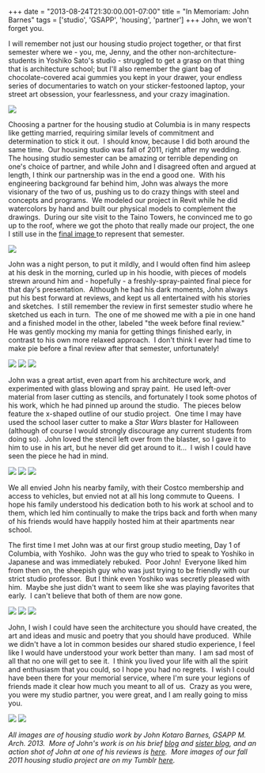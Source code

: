 +++
date = "2013-08-24T21:30:00.001-07:00"
title = "In Memoriam: John Barnes"
tags = ['studio', 'GSAPP', 'housing', 'partner']
+++
John, we won't forget you.

I will remember not just our housing studio project together, or that first semester where we - you, me, Jenny, and the other non-architecture-students in Yoshiko Sato's studio - struggled to get a grasp on that thing that is architecture school; but I'll also remember the giant bag of chocolate-covered acai gummies you kept in your drawer, your endless series of documentaries to watch on your sticker-festooned laptop, your street art obsession, your fearlessness, and your crazy imagination.

<img src="http://1.bp.blogspot.com/-i77JPBt4Ns8/UhW5mqqAzpI/AAAAAAAACko/761VI1BGph0/s1600/P1040158.JPG"/>

Choosing a partner for the housing studio at Columbia is in many respects like getting married, requiring similar levels of commitment and determination to stick it out.  I should know, because I did both around the same time.  Our housing studio was fall of 2011, right after my wedding.  The housing studio semester can be amazing or terrible depending on one's choice of partner, and while John and I disagreed often and argued at length, I think our partnership was in the end a good one.  With his engineering background far behind him, John was always the more visionary of the two of us, pushing us to do crazy things with steel and concepts and programs.  We modeled our project in Revit while he did watercolors by hand and built our physical models to complement the drawings.  During our site visit to the Taino Towers, he convinced me to go up to the roof, where we got the photo that really made our project, the one I still use in the [final image ](http://notbuiltinaday.tumblr.com/post/19383563858/final-renderings-from-fall-2011-housing-studio)to represent that semester.

<img src="http://4.bp.blogspot.com/-ESPfqTF_ZTE/UhW4V6yemBI/AAAAAAAACkg/GiHOqmdgZ6w/s1600/urbanstudy1.jpg"/>

John was a night person, to put it mildly, and I would often find him asleep at his desk in the morning, curled up in his hoodie, with pieces of models strewn around him and - hopefully - a freshly-spray-painted final piece for that day's presentation.  Although he had his dark moments, John always put his best forward at reviews, and kept us all entertained with his stories and sketches.  I still remember the review in first semester studio where he sketched us each in turn.  The one of me showed me with a pie in one hand and a finished model in the other, labeled "the week before final review."  He was gently mocking my mania for getting things finished early, in contrast to his own more relaxed approach.  I don't think I ever had time to make pie before a final review after that semester, unfortunately!

<img src="http://2.bp.blogspot.com/-4T4AtEYxlWo/UhW3wNPouyI/AAAAAAAACjA/6lYGFiL1eLw/s1600/IMG_4867.jpg"/>

<img src="http://2.bp.blogspot.com/-i93V5yrkY-I/UhW3uOvanAI/AAAAAAAACi4/AC2WRx7SE24/s1600/IMG_4889.jpg"/>

<img src="http://2.bp.blogspot.com/-LrHuGBEr1_o/UhW30CLZcVI/AAAAAAAACjQ/dD982lBt5q4/s1600/IMG_4916.jpg"/>

John was a great artist, even apart from his architecture work, and experimented with glass blowing and spray paint.  He used left-over material from laser cutting as stencils, and fortunately I took some photos of his work, which he had pinned up around the studio.  The pieces below feature the x-shaped outline of our studio project.  One time I may have used the school laser cutter to make a *Star Wars* blaster for Halloween (although of course I would strongly discourage any current students from doing so).  John loved the stencil left over from the blaster, so I gave it to him to use in his art, but he never did get around to it...  I wish I could have seen the piece he had in mind.

<img src="http://3.bp.blogspot.com/-bIXvzcQzeI8/UhW4RwFya1I/AAAAAAAACkQ/_iZUO63jj1I/s1600/IMG_4996.jpg"/>

<img src="http://3.bp.blogspot.com/-ogPpU8Xwaks/UhW4InpEvwI/AAAAAAAACkA/Z809eh4e_PY/s1600/IMG_4978.jpg"/>

<img src="http://2.bp.blogspot.com/-6n3KvwJ1_B8/UhW4OCJFIPI/AAAAAAAACkI/K-yJsKAGRbc/s1600/IMG_4995.jpg"/>

We all envied John his nearby family, with their Costco membership and access to vehicles, but envied not at all his long commute to Queens.  I hope his family understood his dedication both to his work at school and to them, which led him continually to make the trips back and forth when many of his friends would have happily hosted him at their apartments near school.

The first time I met John was at our first group studio meeting, Day 1 of Columbia, with Yoshiko.  John was the guy who tried to speak to Yoshiko in Japanese and was immediately rebuked.  Poor John!  Everyone liked him from then on, the sheepish guy who was just trying to be friendly with our strict studio professor.  But I think even Yoshiko was secretly pleased with him.  Maybe she just didn't want to seem like she was playing favorites that early.  I can't believe that both of them are now gone.

<img src="http://3.bp.blogspot.com/-luWGLXSpEaE/UhW3_W24dxI/AAAAAAAACjw/LLfyZKpZUjM/s1600/IMG_4955.jpg"/>

<img src="http://2.bp.blogspot.com/-NA0LuX-ritA/UhW4BhSTGkI/AAAAAAAACj4/siKm2wwW5RE/s1600/IMG_4965.jpg"/>

<img src="http://1.bp.blogspot.com/-LzRb8CYeI-I/UhW33Y5JRqI/AAAAAAAACjg/k8N_kLbkqqk/s1600/IMG_4943.jpg"/>

John, I wish I could have seen the architecture you should have created, the art and ideas and music and poetry that you should have produced.  While we didn't have a lot in common besides our shared studio experience, I feel like I would have understood your work better than many.  I am sad most of all that no one will get to see it.  I think you lived your life with all the spirit and enthusiasm that you could, so I hope you had no regrets.  I wish I could have been there for your memorial service, where I'm sure your legions of friends made it clear how much you meant to all of us.  Crazy as you were, you were my studio partner, you were great, and I am really going to miss you.

<img src="http://3.bp.blogspot.com/-eEsEezwzBfU/UhW388kh-GI/AAAAAAAACjo/dGm0Eosl9Q0/s1600/IMG_4949.jpg"/>

<img src="http://2.bp.blogspot.com/-REJUjzCWbpY/UhW33PU3vyI/AAAAAAAACjc/dRJRXVbl6m8/s1600/IMG_4944.jpg"/>

*All images are of housing studio work by John Kotaro Barnes, GSAPP M. Arch. 2013.*  *More of John's work is on his brief [blog](http://antemortem-koko.blogspot.com/) and [sister blog](http://themomentafteryoudie.blogspot.com/), and an action shot of John at one of his reviews is [here](http://archinect.com/blog/article/21453870/21-18-critics-10-projects-2-dyson-air-multipliers-115-avery).  More images of our fall 2011 housing studio project are on my Tumblr [here](http://notbuiltinaday.tumblr.com/search/core+3).*
